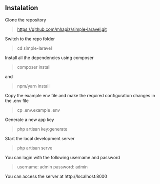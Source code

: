 ## Instalation

Clone the repository

> https://github.com/mhapiz/simple-laravel.git

Switch to the repo folder

> cd simple-laravel

Install all the dependencies using composer

> composer install

and

> npm/yarn install

Copy the example env file and make the required configuration changes in the .env file

> cp .env.example .env

Generate a new app key

> php artisan key:generate

Start the local development server

> php artisan serve

You can login with the following username and password

> username: admin
> password: admin

You can access the server at http://localhost:8000
